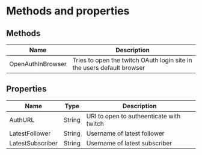 # Methods and properties

## Methods

|Name|Description|
|---|---|
|OpenAuthInBrowser|Tries to open the twitch OAuth login site in the users default browser|

## Properties

|Name|Type|Description|
|---|---|---|
|AuthURL|String|URI to open to autheenticate with twitch|
|LatestFollower|String|Username of latest follower|
|LatestSubscriber|String|Username of latest subscriber|